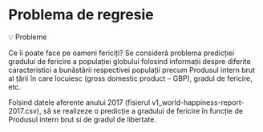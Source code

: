 # Problema de regresie
💡 Probleme

Ce îi poate face pe oameni fericiți? Se consideră problema predicției gradului de fericire a populației globului folosind informații despre diferite caracteristici a bunăstării respectivei populații precum Produsul intern brut al țării în care locuiesc (gross domestic product – GBP), gradul de fericire, etc.

Folsind datele aferente anului 2017 (fisierul v1_world-happiness-report-2017.csv), să se realizeze o predicție a gradului de fericire în funcție de Produsul intern brut si de gradul de libertate.
